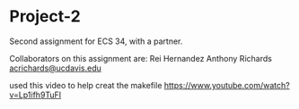 # Project-2
Second assignment for ECS 34, with a partner. 

Collaborators on this assignment are:
Rei Hernandez
Anthony Richards
acrichards@ucdavis.edu

used this video to help creat the makefile
https://www.youtube.com/watch?v=Lp1ifh9TuFI
